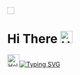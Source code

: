 
<!--
**Mohamed-Elkenany/Mohamed-Elkenany** is a ✨ _special_ ✨ repository because its `README.md` (this file) appears on your GitHub profile.

Here are some ideas to get you started:

- 🔭 I’m currently working on ...
- 🌱 I’m currently learning ...
- 👯 I’m looking to collaborate on ...
- 🤔 I’m looking for help with ...
- 💬 Ask me about ...
- 📫 How to reach me: ...
- 😄 Pronouns: ...
- ⚡ Fun fact: ...
-->
<img xmlns="http://www.w3.org/2000/svg" viewBox="0 0 16 16" width="16" height="16"/>
<h1>Hi There <span><img src="https://media.giphy.com/media/hvRJCLFzcasrR4ia7z/giphy.gif" alt="Hello Image" width="28" \></span></h1>
<p>
  <a href="https://git.io/typing-svg"><img src="https://media.giphy.com/media/hvRJCLFzcasrR4ia7z/giphy.gif" alt="Hello Image" width="28" \><img src="https://readme-typing-svg.demolab.com?font=Fira+Code&weight=600&pause=1000&color=F762C2&width=435&lines=The+five+boxing+wizards+jump+quickly;How+vexingly+quick+daft+zebras+jump" alt="Typing SVG" /></a>
</p>

